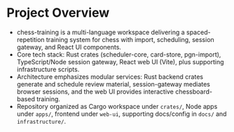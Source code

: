 # Project Overview
- chess-training is a multi-language workspace delivering a spaced-repetition training system for chess with import, scheduling, session gateway, and React UI components.
- Core tech stack: Rust crates (scheduler-core, card-store, pgn-import), TypeScript/Node session gateway, React web UI (Vite), plus supporting infrastructure scripts.
- Architecture emphasizes modular services: Rust backend crates generate and schedule review material, session-gateway mediates browser sessions, and the web UI provides interactive chessboard-based training.
- Repository organized as Cargo workspace under `crates/`, Node apps under `apps/`, frontend under `web-ui`, supporting docs/config in `docs/` and `infrastructure/`.